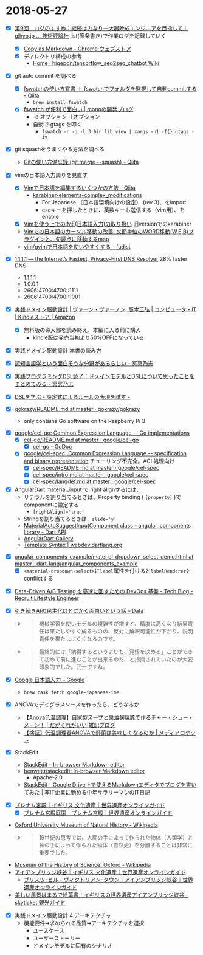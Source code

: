 # 2018-05-27

- [x] [第9回　ログのすすめ：継続は力なり―大器晩成エンジニアを目指して｜gihyo.jp … 技術評論社](http://gihyo.jp/dev/serial/01/continue-power/0009) list(箇条書き)で作業ログを記録していく
  - [x] [Copy as Markdown - Chrome ウェブストア](https://chrome.google.com/webstore/detail/copy-as-markdown/fkeaekngjflipcockcnpobkpbbfbhmdn?hl=ja)
  - [x] ディレクトリ構成の参考
    - [Home · higepon/tensorflow_seq2seq_chatbot Wiki](https://github.com/higepon/tensorflow_seq2seq_chatbot/wiki)

- [x] git auto commit を調べる
  - [x] [fswatchの使い方覚書 ＋ fswatchでフォルダを監視して自動commitする - Qiita](https://qiita.com/yusanish/items/24075e5b2fb5536ae7c1)
    - `brew install fswatch`
  - [x] [fswatch が便利で面白い | monoの開発ブログ](https://blog.mono0x.net/blog/2015/10/30/fswatch/)
    - -o オプション -l オプション
    - 自動で gtags を叩く
      - `fswatch -r -o -l 3 bin lib view | xargs -n1 -I{} gtags -iv`
- [x] git squashをうまくやる方法を調べる
  - [Gitの使い方備忘録 (git merge --squash) - Qiita](https://qiita.com/kentahama/items/6988143254b673de656d)

- [x] vimの日本語入力周りを見直す
  * [x] [Vimで日本語を編集するいくつかの方法 - Qiita](https://qiita.com/murashitas/items/f2be0dda2a4498cb7985)
    - [karabiner-elements-complex_modifications](https://pqrs.org/osx/karabiner/complex_modifications/)
      - For Japanese （日本語環境向けの設定） (rev 3)、をimport
      - escキーを押したときに、英数キーも送信する（vim用）、をenable
  * [x] [Vimを使う上でのIME(日本語入力)の取り扱い](https://rcmdnk.com/blog/2013/06/20/computer-mac-keyremap4macbook-vim/) 旧versionでのkarabiner
  * [Vimでの日本語のカーソル移動の改善: 文節単位のWORD移動(W,E,B)プラグインと、句読点に移動するmap](https://gist.github.com/deton/5138905)
  * [vim/gvimで日本語を使いやすくする - fudist](https://sites.google.com/site/fudist/Home/vim-nihongo-ban/vim-japanese)

- [x] [1.1.1.1 — the Internet’s Fastest, Privacy-First DNS Resolver](https://1.1.1.1/) 28% faster DNS
  - 1.1.1.1
  - 1.0.0.1
  - 2606:4700:4700::1111
  - 2606:4700:4700::1001

- [x] [実践ドメイン駆動設計 | ヴァーン・ヴァーノン, 高木正弘 | コンピュータ・IT | Kindleストア | Amazon](https://www.amazon.co.jp/dp/B00UX9VJGW)
  - [x] 無料版の導入部を読み終え、本編に入る前に購入
    - kindle版は発売当初より50%OFFになっている

- [x] 実践ドメイン駆動設計 本書の読み方
* [x] [認知言語学という面白そうな分野があるらしい - 冥冥乃志](http://mao-instantlife.hatenablog.com/entry/2015/05/23/%E8%AA%8D%E7%9F%A5%E8%A8%80%E8%AA%9E%E5%AD%A6%E3%81%A8%E3%81%84%E3%81%86%E9%9D%A2%E7%99%BD%E3%81%9D%E3%81%86%E3%81%AA%E5%88%86%E9%87%8E%E3%81%8C%E3%81%82%E3%82%8B%E3%82%89%E3%81%97%E3%81%84)
* [x] [実践プログラミングDSL読了：ドメインモデルとDSLについて思ったことをまとめてみる - 冥冥乃志](http://mao-instantlife.hatenablog.com/entry/20120804/1344062659)

* [x] [DSLを学ぶ - 設定式によるルールの表現を試す -](https://www.slideshare.net/kumamidori/140921-dddosaka-lttalk)
* [x] [gokrazy/README.md at master · gokrazy/gokrazy](https://github.com/gokrazy/gokrazy/blob/master/README.md)
  - only contains Go software on the Raspberry Pi 3
- [x] [google/cel-go: Common Expression Language -- Go implementations](https://github.com/google/cel-go)
  * [x] [cel-go/README.md at master · google/cel-go](https://github.com/google/cel-go/blob/master/README.md)
    - [x] [cel-go - GoDoc](https://godoc.org/github.com/google/cel-go)
  * [x] [google/cel-spec: Common Expression Language -- specification and binary representation](https://github.com/google/cel-spec) チューリング不完全。ACL処理向け
    - [x] [cel-spec/README.md at master · google/cel-spec](https://github.com/google/cel-spec/blob/master/README.md)
    - [x] [cel-spec/intro.md at master · google/cel-spec](https://github.com/google/cel-spec/blob/master/doc/intro.md)
    - [x] [cel-spec/langdef.md at master · google/cel-spec](https://github.com/google/cel-spec/blob/master/doc/langdef.md)

- [x] AngularDart material_input で right alignするには、
  - リテラルを割り当てるときは、Property binding ( `[property]` )でcomponentに設定する
	  - `[rightAlign]='true'`
  - Stringを割り当てるときは、`slide='y'`
  - [MaterialAutoSuggestInputComponent class - angular_components library - Dart API](https://webdev.dartlang.org/api/angular_components/angular_components/MaterialAutoSuggestInputComponent-class)
  - [AngularDart Gallery](https://dart-lang.github.io/angular_components_example/#/material_input)
  - [Template Syntax | webdev.dartlang.org](https://webdev-dartlang-org-dev.firebaseapp.com/angular/guide/template-syntax#property-binding)
* [x] [angular_components_example/material_dropdown_select_demo.html at master · dart-lang/angular_components_example](https://github.com/dart-lang/angular_components_example/blob/master/example/material_select_example/lib/material_dropdown_select_demo.html)
	* [x] `<material-dropdown-select>`に`label`属性を付けると`labelRenderer`とconflictする

- [x] [Data-Driven A/B Testing を高速に回すための DevOps 基盤 - Tech Blog - Recruit Lifestyle Engineer](https://engineer.recruit-lifestyle.co.jp/techblog/2018-05-07-auto-cloud-compute/)
- [x] [引き続きAIの民主化はとにかく面白いという話 – Data](https://ashibata.com/2018/05/10/aidriven/)
  - > 機械学習を使いモデルの複雑性が増すと、精度は高くなり結果責任は果たしやすく成るものの、反対に解釈可能性が下がり、説明責任を果たしにくくなるのです。
  - > 最終的には「納得するというよりも、覚悟を決める」ことができて初めて前に進むことが出来るのだ、と指摘されていたのが大変印象的でした。武士ですね。

- [x] [Google 日本語入力 – Google](https://www.google.co.jp/ime/)
  - `brew cask fetch google-japanese-ime`
- [x] ANOVAでデミグラスソースを作ったら、どうなるか
  - [【Anova低温調理】自家製スープと醤油麹焼豚で作るチャー・シュー・メーン！ | だがそれがいい|雑記ブログ](https://dagasorega-e.net/entry/1sttime-jikaseiramen)
  - [【検証】低温調理器ANOVAで野菜は美味しくなるのか | メディアロケット](http://mediarocket.jp/3607)

- [x] StackEdit
  * [StackEdit – In-browser Markdown editor](https://stackedit.io/)
  * [benweet/stackedit: In-browser Markdown editor](https://github.com/benweet/stackedit)
    - Apache-2.0
  * [StackEdit：Google Drive上で使えるMarkdownエディタでブログを書いてみた | 非IT企業に勤める中年サラリーマンのIT日記](http://pineplanter.moo.jp/non-it-salaryman/2017/08/26/stackedit-on-googledrive/)
* [x] [ブレナム宮殿｜イギリス 文化遺産｜世界遺産オンラインガイド](https://worldheritagesite.xyz/blenheim-palace/)
	* [x] [ブレナム宮殿庭園｜ブレナム宮殿｜世界遺産オンラインガイド](https://worldheritagesite.xyz/contents/blenheim-gardens/)
* [Oxford University Museum of Natural History - Wikipedia](https://en.wikipedia.org/wiki/Oxford_University_Museum_of_Natural_History)
	- > 19世紀の思考では、人間の手によって作られた物体（人類学）と神の手によって作られた物体（自然史）を分離することは非常に重要でした。
* [Museum of the History of Science, Oxford - Wikipedia](https://en.wikipedia.org/wiki/Museum_of_the_History_of_Science,_Oxford)
* [アイアンブリッジ峡谷｜イギリス 文化遺産｜世界遺産オンラインガイド](https://worldheritagesite.xyz/ironbridge/)
	* [ブリスツ･ヒル・ヴィクトリアン･タウン｜アイアンブリッジ峡谷｜世界遺産オンラインガイド](https://worldheritagesite.xyz/contents/blists-hill-victorian-town/)
* [美しい風景はまるで絵葉書！イギリスの世界遺産アイアンブリッジ峡谷 – skyticket 観光ガイド](https://skyticket.jp/guide/88021)

- [x] 実践ドメイン駆動設計 4.アーキテクチャ
	- 機能要件➡︎求められる品質➡︎アーキテクチャを選択
		- ユースケース
		- ユーザーストーリー
		- ドメインモデルに固有のシナリオ
<!--stackedit_data:
eyJwcm9wZXJ0aWVzIjoiZXh0ZW5zaW9uczpcbiAgcHJlc2V0Oi
BnZm1cbiIsImhpc3RvcnkiOlsxMzY3NDc4NDM5XX0=
-->